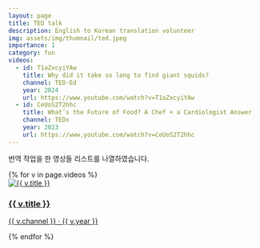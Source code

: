 ```yaml
---
layout: page
title: TED talk
description: English to Korean translation volunteer
img: assets/img/thumnail/ted.jpeg
importance: 1
category: fun
videos:
  - id: T1aZxcyiYAw
    title: Why did it take so long to find giant squids? 
    channel: TED-Ed
    year: 2024
    url: https://www.youtube.com/watch?v=T1aZxcyiYAw
  - id: CeUoS2T2hhc
    title: What’s the Future of Food? A Chef + a Cardiologist Answer 
    channel: TEDx
    year: 2023
    url: https://www.youtube.com/watch?v=CeUoS2T2hhc
---
```


<p>번역 작업을 한 영상들 리스트를 나열하였습니다.</p>

<div class="ott-grid">
  {% for v in page.videos %}
    <a class="ott-card" href="{{ v.url }}" target="_blank" rel="noopener">
      <div class="thumb">
        <img src="https://img.youtube.com/vi/{{ v.id }}/hqdefault.jpg" alt="{{ v.title }}">
      </div>
      <div class="meta">
        <h3 class="title">{{ v.title }}</h3>
        <p class="sub">{{ v.channel }} · {{ v.year }}</p>
      </div>
    </a>
  {% endfor %}
</div>


